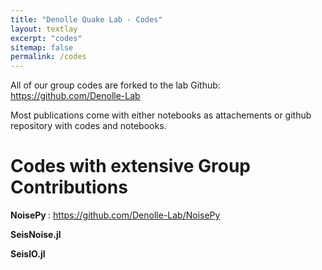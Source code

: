 ```yaml
---
title: "Denolle Quake Lab - Codes"
layout: textlay
excerpt: "codes"
sitemap: false
permalink: /codes
---
```



All of our group codes are forked to the lab Github: https://github.com/Denolle-Lab

Most publications come with either notebooks as attachements or github repository with codes and notebooks.


# Codes with extensive Group Contributions


<b>NoisePy </b>: https://github.com/Denolle-Lab/NoisePy


<b> SeisNoise.jl </b>


<b> SeisIO.jl </b>

